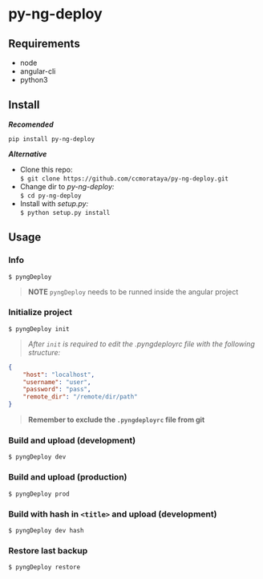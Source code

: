 # py-ng-deploy

## Requirements
* node
* angular-cli
* python3

## Install
**_Recomended_**
```
pip install py-ng-deploy
```
**_Alternative_**
* Clone this repo:  
`$ git clone https://github.com/ccmorataya/py-ng-deploy.git`
* Change dir to _py-ng-deploy:_  
`$ cd py-ng-deploy`
* Install with _setup.py:_  
`$ python setup.py install`

## Usage
### Info
```
$ pyngDeploy
```

> **NOTE** `pyngDeploy` needs to be runned inside the angular project

### Initialize project
```
$ pyngDeploy init
```

>_After `init` is required to edit the .pyngdeployrc file with the following structure:_

```json
{
    "host": "localhost",
    "username": "user",
    "password": "pass",
    "remote_dir": "/remote/dir/path"
}
```

> **Remember to exclude the `.pyngdeployrc` file from git**

### Build and upload (development)
```
$ pyngDeploy dev
```

### Build and upload (production)
```
$ pyngDeploy prod
```

### Build with hash in `<title>` and upload (development)
```
$ pyngDeploy dev hash
```

### Restore last backup
```
$ pyngDeploy restore
```
